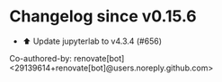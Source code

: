 # Changelog since v0.15.6
- ⬆️ Update jupyterlab to v4.3.4 (#656)

Co-authored-by: renovate[bot] <29139614+renovate[bot]@users.noreply.github.com> 
